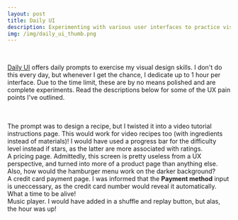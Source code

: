 ```yaml
---
layout: post
title: Daily UI
description: Experimenting with various user interfaces to practice visual design
img: /img/daily_ui_thumb.png
---
```


<br/>

<a href="http://www.dailyui.co/">Daily UI</a> offers daily prompts to exercise my visual design skills. I don't do this every day, but whenever I get the chance, I dedicate up to 1 hour per interface. Due to the time limit, these are by no means polished and are complete experiments. Read the descriptions below for some of the UX pain points I've outlined. 

<br/>
<br/>
<img class="col three no-padding border" src="{{ site.baseurl }}/img/daily_ui_instructions.png" alt="" title=""/>
<div class="col three caption">
    The prompt was to design a recipe, but I twisted it into a video tutorial instructions page. This would work for video recipes too (with ingredients instead of materials)! I would have used a progress bar for the difficulty level instead if stars, as the latter are more associated with ratings.
    <br/>
</div>
<img class="col three no-padding border" src="{{ site.baseurl }}/img/daily_ui_pricing.png" alt="" title=""/>
<div class="col three caption">
    A pricing page. Admittedly, this screen is pretty useless from a UX perspective, and turned into more of a product page than anything else. Also, how would the hamburger menu work on the darker background?
    <br/>
</div>

<img class="col three no-padding border" src="{{ site.baseurl }}/img/daily_ui_credit.png" alt="" title=""/>
<div class="col three caption">
    A credit card payment page. I was informed that the <b>Payment method</b> input is uneccessary, as the credit card number would reveal it automatically. What a time to be alive!
    <br/>
</div>

<img class="col three no-padding border" src="{{ site.baseurl }}/img/daily_ui_music.png" alt="" title=""/>
<div class="col three caption">
    Music player. I would have added in a shuffle and replay button, but alas, the hour was up!
    <br/>
</div>

<br/><br/><br/>